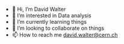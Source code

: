 - 👋 Hi, I’m David Walter
- 👀 I’m interested in Data analysis
- 🌱 I’m currently learning things
- 💞️ I’m looking to collaborate on things
- 📫 How to reach me david.walter@cern.ch

<!---
davidwalter2/davidwalter2 is a ✨ special ✨ repository because its `README.md` (this file) appears on your GitHub profile.
You can click the Preview link to take a look at your changes.
--->
